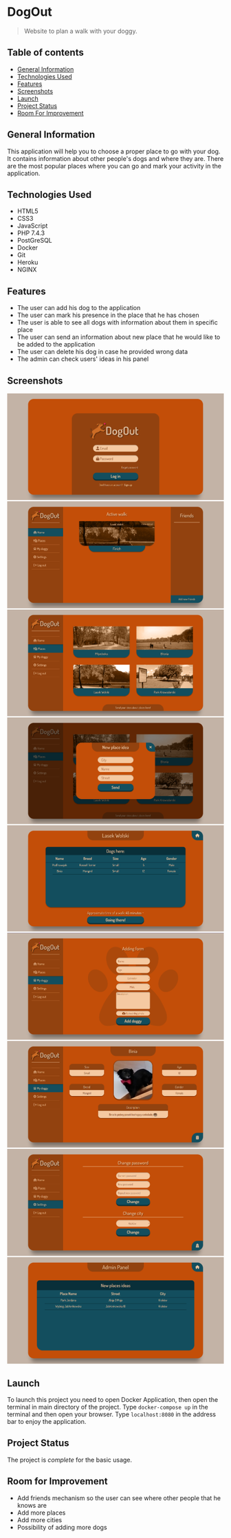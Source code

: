 # DogOut

> Website to plan a walk with your doggy.

## Table of contents

* [General Information](#general-information)
* [Technologies Used](#technologies-used)
* [Features](#features)
* [Screenshots](#screenshots)
* [Launch](#launch)
* [Project Status](#project-status)
* [Room For Improvement](#room-for-improvement)

## General Information

This application will help you to choose a proper place to go with your dog.
It contains information about other people's dogs and where they are.
There are the most popular places where you can go and mark your activity in the application.

## Technologies Used

- HTML5
- CSS3
- JavaScript
- PHP 7.4.3
- PostGreSQL
- Docker
- Git
- Heroku
- NGINX

## Features

- The user can add his dog to the application
- The user can mark his presence in the place that he has chosen
- The user is able to see all dogs with information about them in specific place
- The user can send an information about new place that he would like to be added to the application
- The user can delete his dog in case he provided wrong data
- The admin can check users' ideas in his panel

## Screenshots

![Login screenshot](./screenshots/login.png)
![Home screenshot](./screenshots/home.png)
![Places screenshot](./screenshots/places.png)
![Sending Place Idea screenshot](./screenshots/sendPlaceIdea.png)
![Walk screenshot](./screenshots/goForWalk.png)
![Adding Dog screenshot](./screenshots/addDog.png)
![Dog Info screenshot](./screenshots/dogInfo.png)
![Settings screenshot](./screenshots/settings.png)
![Settings screenshot](./screenshots/adminPanel.png)

## Launch

To launch this project you need to open Docker Application, then open the terminal in main directory of the project. Type `docker-compose up` in the terminal and then open your browser. Type `localhost:8080` in the address bar to enjoy the application.

## Project Status

The project is _complete_ for the basic usage.

## Room for Improvement

- Add friends mechanism so the user can see where other people that he knows are
- Add more places
- Add more cities
- Possibility of adding more dogs